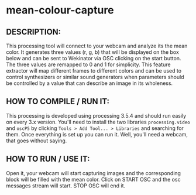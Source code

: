 # mean-colour-capture

## DESCRIPTION: 
This processing tool will connect to your webcam and analyze its the mean color.  It generates three values (r, g, b) that will be displayed on the box below and can be sent to Wekinator via OSC clicking on the start button.  The three values are remapped to 0 and 1 for simplicity.
This feature extractor will map different frames to different colors and can be used to control synthesizers or similar sound generators when parameters should be controlled by a value that can describe an image in its wholeness.

## HOW TO COMPILE / RUN IT:
This processing is developed using processing 3.5.4 and should run easily on every 3.x version. You'll need to install the two libraries `processing.video` and `oscP5` by clicking `Tools > Add Tool... > Libraries` and searching for them. Once everything is set up you can run it. Well, you'll need a webcam, that goes without saying.

## HOW TO RUN / USE IT:
Open it, your webcam will start capturing images and the corresponding block will be filled with the mean color. Click on START OSC and the osc messages stream
will start. STOP OSC will end it.
